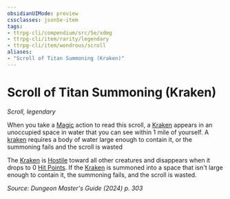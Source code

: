 ```yaml
---
obsidianUIMode: preview
cssclasses: json5e-item
tags:
- ttrpg-cli/compendium/src/5e/xdmg
- ttrpg-cli/item/rarity/legendary
- ttrpg-cli/item/wondrous/scroll
aliases: 
- "Scroll of Titan Summoning (Kraken)"
---
```

# Scroll of Titan Summoning (Kraken)
*Scroll, legendary*  



When you take a [Magic](Інструменти%20ДМ/CLI/rules/actions.md#Magic) action to read this scroll, a [Kraken](Інструменти%20ДМ/CLI/bestiary/monstrosity/kraken-xmm.md) appears in an unoccupied space in water that you can see within 1 mile of yourself. A [kraken](Інструменти%20ДМ/CLI/bestiary/monstrosity/kraken-xmm.md) requires a body of water large enough to contain it, or the summoning fails and the scroll is wasted

The [Kraken](Інструменти%20ДМ/CLI/bestiary/monstrosity/kraken-xmm.md) is [Hostile](Інструменти%20ДМ/CLI/rules/variant-rules/hostile-attitude-xphb.md) toward all other creatures and disappears when it drops to 0 [Hit Points](Інструменти%20ДМ/CLI/rules/variant-rules/hit-points-xphb.md). If the [Kraken](Інструменти%20ДМ/CLI/bestiary/monstrosity/kraken-xmm.md) is summoned into a space that isn't large enough to contain it, the summoning fails, and the scroll is wasted.

*Source: Dungeon Master's Guide (2024) p. 303*